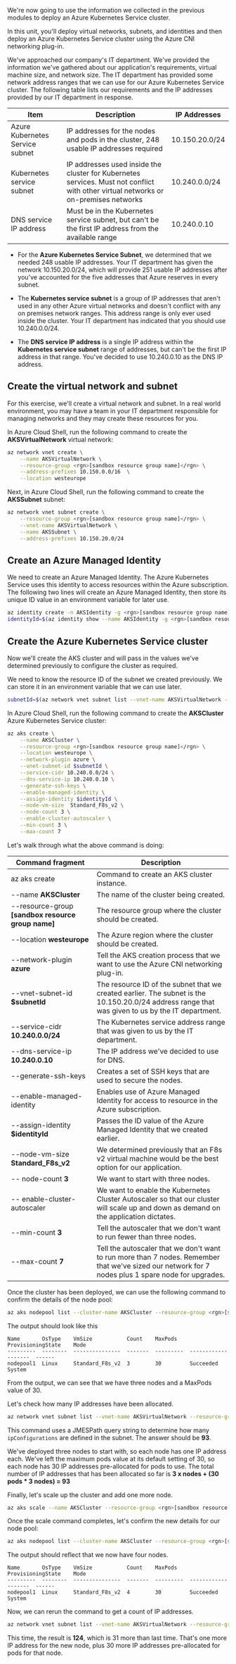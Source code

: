 We're now going to use the information we collected in the previous modules to deploy an Azure Kubernetes Service cluster.

In this unit, you'll deploy virtual networks, subnets, and identities and then deploy an Azure Kubernetes Service cluster using the Azure CNI networking plug-in.

We've approached our company's IT department. We've provided the information we've gathered about our application's requirements, virtual machine size, and network size. The IT department has provided some network address ranges that we can use for our Azure Kubernetes Service cluster. The following table lists our requirements and the IP addresses provided by our IT department in response.

Item | Description | IP Addresses
--- | --- | ---
Azure Kubernetes Service subnet | IP addresses for the nodes and pods in the cluster, 248 usable IP addresses required | 10.150.20.0/24
Kubernetes service subnet | IP addresses used inside the cluster for Kubernetes services. Must not conflict with other virtual networks or on-premises networks | 10.240.0.0/24
DNS service IP address | Must be in the Kubernetes service subnet, but can't be the first IP address from the available range  | 10.240.0.10

- For the **Azure Kubernetes Service Subnet**, we determined that we needed 248 usable IP addresses. Your IT department has given the network 10.150.20.0/24, which will provide 251 usable IP addresses after you've accounted for the five addresses that Azure reserves in every subnet.

- The **Kubernetes service subnet** is a group of IP addresses that aren't used in any other Azure virtual networks and doesn't conflict with any on premises network ranges. This address range is only ever used inside the cluster. Your IT department has indicated that you should use 10.240.0.0/24.

- The **DNS service IP address** is a single IP address within the **Kubernetes service subnet** range of addresses, but can't be the first IP address in that range. You've decided to use 10.240.0.10 as the DNS IP address.

## Create the virtual network and subnet

For this exercise, we'll create a virtual network and subnet. In a real world environment, you may have a team in your IT department responsible for managing networks and they may create these resources for you.

In Azure Cloud Shell, run the following command to create the **AKSVirtualNetwork** virtual network:

```bash
az network vnet create \
    --name AKSVirtualNetwork \
    --resource-group <rgn>[sandbox resource group name]</rgn> \
    --address-prefixes 10.150.0.0/16  \
    --location westeurope
```

Next, in Azure Cloud Shell, run the following command to create the **AKSSubnet** subnet:

```bash
az network vnet subnet create \
    --resource-group <rgn>[sandbox resource group name]</rgn> \
    --vnet-name AKSVirtualNetwork \
    --name AKSSubnet \
    --address-prefixes 10.150.20.0/24
```

## Create an Azure Managed Identity

We need to create an Azure Managed Identity. The Azure Kubernetes Service uses this identity to access resources within the Azure subscription. The following two lines will create an Azure Managed Identity, then store its unique ID value in an environment variable for later use.

```bash
az identity create -n AKSIdentity -g <rgn>[sandbox resource group name]</rgn>
identityId=$(az identity show --name AKSIdentity -g <rgn>[sandbox resource group name]</rgn> --query id -o tsv)
```

## Create the Azure Kubernetes Service cluster

Now we'll create the AKS cluster and will pass in the values we've determined previously to configure the cluster as required.

We need to know the resource ID of the subnet we created previously. We can store it in an environment variable that we can use later.

```bash
subnetId=$(az network vnet subnet list --vnet-name AKSVirtualNetwork --resource-group <rgn>[sandbox resource group name]</rgn> --query "[?name=='AKSSubnet'].id" -o tsv)
```

In Azure Cloud Shell, run the following command to create the **AKSCluster** Azure Kubernetes Service cluster:

```bash
az aks create \
    --name AKSCluster \
    --resource-group <rgn>[sandbox resource group name]</rgn> \
    --location westeurope \
    --network-plugin azure \
    --vnet-subnet-id $subnetId \
    --service-cidr 10.240.0.0/24 \
    --dns-service-ip 10.240.0.10 \
    --generate-ssh-keys \
    --enable-managed-identity \
    --assign-identity $identityId \
    --node-vm-size  Standard_F8s_v2 \
    --node-count 3 \
    --enable-cluster-autoscaler \
    --min-count 3 \
    --max-count 7
```

Let's walk through what the above command is doing:

Command fragment | Description
--- | ---
az aks create | Command to create an AKS cluster instance.
--name **AKSCluster** | The name of the cluster being created.
--resource-group **<rgn>[sandbox resource group name]</rgn>** | The resource group where the cluster should be created.
--location **westeurope** | The Azure region where the cluster should be created.
--network-plugin **azure** | Tell the AKS creation process that we want to use the Azure CNI networking plug-in.
--vnet-subnet-id **$subnetId** | The resource ID of the subnet that we created earlier. The subnet is the 10.150.20.0/24 address range that was given to us by the IT department.
--service-cidr **10.240.0.0/24** | The Kubernetes service address range that was given to us by the IT department.
--dns-service-ip **10.240.0.10** | The IP address we've decided to use for DNS.
--generate-ssh-keys | Creates a set of SSH keys that are used to secure the nodes.
--enable-managed-identity | Enables use of Azure Managed Identity for access to resource in the Azure subscription.
--assign-identity **$identityId** | Passes the ID value of the Azure Managed Identity that we created earlier.
--node-vm-size **Standard_F8s_v2** | We determined previously that an F8s v2 virtual machine would be the best option for our application.
-- node-count **3** | We want to start with three nodes.
-- enable-cluster-autoscaler | We want to enable the Kubernetes Cluster Autoscaler so that our cluster will scale up and down as demand on the application dictates.
--min-count **3** | Tell the autoscaler that we don't want to run fewer than three nodes.
--max-count **7** | Tell the autoscaler that we don't want to run more than 7 nodes. Remember that we've sized our network for 7 nodes plus 1 spare node for upgrades.

Once the cluster has been deployed, we can use the following command to confirm the details of the node pool:

```bash
az aks nodepool list --cluster-name AKSCluster --resource-group <rgn>[sandbox resource group name]</rgn> -o table
```

The output should look like this

```output
Name       OsType    VmSize           Count    MaxPods    ProvisioningState    Mode
---------  --------  ---------------  -------  ---------  -------------------  ------
nodepool1  Linux     Standard_F8s_v2  3        30         Succeeded            System
```

From the output, we can see that we have three nodes and a MaxPods value of 30.

Let's check how many IP addresses have been allocated.

```bash
az network vnet subnet list --vnet-name AKSVirtualNetwork --resource-group <rgn>[sandbox resource group name]</rgn> --query "[].ipConfigurations.length(@)" -o tsv
```

This command uses a JMESPath query string to determine how many `ipConfigurations` are defined in the subnet. The answer should be **93**. 

We've deployed three nodes to start with, so each node has one IP address each. We've left the maximum pods value at its default setting of 30, so each node has 30 IP addresses pre-allocated for pods to use. The total number of IP addresses that has been allocated so far is **3 x nodes + (30 pods * 3 nodes) = 93**

Finally, let's scale up the cluster and add one more node.

```bash
az aks scale --name AKSCluster --resource-group <rgn>[sandbox resource group name]</rgn> --node-count=4
```

Once the scale command completes, let's confirm the new details for our node pool:

```bash
az aks nodepool list --cluster-name AKSCluster --resource-group <rgn>[sandbox resource group name]</rgn> -o table
```

The output should reflect that we now have four nodes.

```output
Name       OsType    VmSize           Count    MaxPods    ProvisioningState    Mode
---------  --------  ---------------  -------  ---------  -------------------  ------
nodepool1  Linux     Standard_F8s_v2  4        30         Succeeded            System
```

Now, we can rerun the command to get a count of IP addresses.

```bash
az network vnet subnet list --vnet-name AKSVirtualNetwork --resource-group <rgn>[sandbox resource group name]</rgn> --query "[].ipConfigurations.length(@)" -o tsv
```

This time, the result is **124**, which is 31 more than last time. That's one more IP address for the new node, plus 30 more IP addresses pre-allocated for pods for that node.